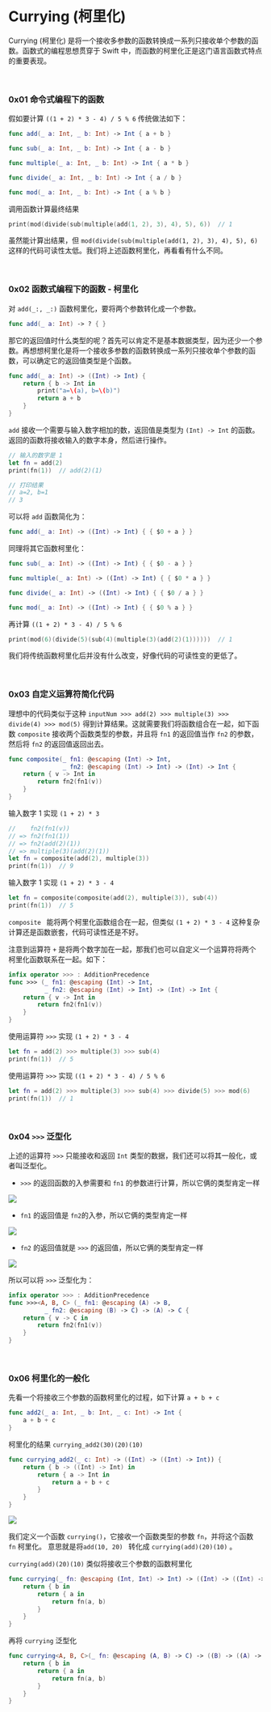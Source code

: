 # Currying (柯里化)

Currying (柯里化) 是将一个接收多参数的函数转换成一系列只接收单个参数的函数。函数式的编程思想贯穿于 Swift 中，而函数的柯里化正是这门语言函数式特点的重要表现。


<br>

### 0x01 命令式编程下的函数

假如要计算 `((1 + 2) * 3 - 4) / 5 % 6` 传统做法如下：


```swift
func add(_ a: Int, _ b: Int) -> Int { a + b }

func sub(_ a: Int, _ b: Int) -> Int { a - b }

func multiple(_ a: Int, _ b: Int) -> Int { a * b }

func divide(_ a: Int, _ b: Int) -> Int { a / b }

func mod(_ a: Int, _ b: Int) -> Int { a % b }
```

调用函数计算最终结果

```swift
print(mod(divide(sub(multiple(add(1, 2), 3), 4), 5), 6))  // 1
```

虽然能计算出结果，但 `mod(divide(sub(multiple(add(1, 2), 3), 4), 5), 6)` 这样的代码可读性太低。我们将上述函数柯里化，再看看有什么不同。

<br>

### 0x02 函数式编程下的函数 - 柯里化

对 `add(_:, _:)` 函数柯里化，要将两个参数转化成一个参数。

```swift
func add(_ a: Int) -> ? { }
```

那它的返回值时什么类型的呢？首先可以肯定不是基本数据类型，因为还少一个参数。再想想柯里化是将一个接收多参数的函数转换成一系列只接收单个参数的函数，可以确定它的返回值类型是个函数。

```swift
func add(_ a: Int) -> ((Int) -> Int) {
    return { b -> Int in
        print("a=\(a), b=\(b)")
        return a + b
    }
}
```

`add` 接收一个需要与输入数字相加的数，返回值是类型为 `(Int) -> Int` 的函数。返回的函数将接收输入的数字本身，然后进行操作。


```swift
// 输入的数字是 1 
let fn = add(2)
print(fn(1))  // add(2)(1)

// 打印结果
// a=2, b=1
// 3
```

可以将 `add` 函数简化为：


```swift
func add(_ a: Int) -> ((Int) -> Int) { { $0 + a } }
```

同理将其它函数柯里化：

```swift
func sub(_ a: Int) -> ((Int) -> Int) { { $0 - a } }

func multiple(_ a: Int) -> ((Int) -> Int) { { $0 * a } }

func divide(_ a: Int) -> ((Int) -> Int) { { $0 / a } }

func mod(_ a: Int) -> ((Int) -> Int) { { $0 % a } }
```

再计算 `((1 + 2) * 3 - 4) / 5 % 6`

```swift
print(mod(6)(divide(5)(sub(4)(multiple(3)(add(2)(1))))))  // 1
```

我们将传统函数柯里化后并没有什么改变，好像代码的可读性变的更低了。

<br>

### 0x03 自定义运算符简化代码

理想中的代码类似于这种 `inputNum >>> add(2) >>> multiple(3) >>> divide(4) >>> mod(5)` 得到计算结果。这就需要我们将函数组合在一起，如下函数 `composite` 接收两个函数类型的参数，并且将 `fn1` 的返回值当作 `fn2` 的参数，然后将 `fn2` 的返回值返回出去。

```swift
func composite(_ fn1: @escaping (Int) -> Int,
               _ fn2: @escaping (Int) -> Int) -> (Int) -> Int {
    return { v -> Int in
        return fn2(fn1(v))
    }
}
```

输入数字 1 实现 `(1 + 2) * 3`

```swift
//    fn2(fn1(v))
// => fn2(fn1(1))
// => fn2(add(2)(1))
// => multiple(3)(add(2)(1))
let fn = composite(add(2), multiple(3))
print(fn(1))  // 9
```

输入数字 1 实现 `(1 + 2) * 3 - 4`

```swift
let fn = composite(composite(add(2), multiple(3)), sub(4))
print(fn(1))  // 5
```

`composite ` 能将两个柯里化函数组合在一起，但类似 `(1 + 2) * 3 - 4` 这种复杂计算还是函数嵌套，代码可读性还是不好。

注意到运算符 `+` 是将两个数字加在一起，那我们也可以自定义一个运算符将两个柯里化函数联系在一起。如下：

```swift
infix operator >>> : AdditionPrecedence
func >>> (_ fn1: @escaping (Int) -> Int,
          _ fn2: @escaping (Int) -> Int) -> (Int) -> Int {
    return { v -> Int in
        return fn2(fn1(v))
    }
}
```

使用运算符 `>>>` 实现 `(1 + 2) * 3 - 4`

```swift
let fn = add(2) >>> multiple(3) >>> sub(4)
print(fn(1))  // 5
```

使用运算符 `>>>` 实现 `((1 + 2) * 3 - 4) / 5 % 6`

```swift
let fn = add(2) >>> multiple(3) >>> sub(4) >>> divide(5) >>> mod(6)
print(fn(1))  // 1
```

<br>

### 0x04 `>>>` 泛型化

上述的运算符 `>>>` 只能接收和返回 `Int` 类型的数据，我们还可以将其一般化，或者叫泛型化。

- `>>>` 的返回函数的入参需要和 `fn1` 的参数进行计算，所以它俩的类型肯定一样

![](../Images/Swift/Currying/Currying_images01.png)

 - `fn1` 的返回值是 `fn2`的入参，所以它俩的类型肯定一样
 
![](../Images/Swift/Currying/Currying_images02.png)

 - `fn2` 的返回值就是 `>>>` 的返回值，所以它俩的类型肯定一样
 
![](../Images/Swift/Currying/Currying_images03.png)

所以可以将 `>>>` 泛型化为：

```swift
infix operator >>> : AdditionPrecedence
func >>><A, B, C> (_ fn1: @escaping (A) -> B,
          _ fn2: @escaping (B) -> C) -> (A) -> C {
    return { v -> C in
        return fn2(fn1(v))
    }
}
```

<br>

### 0x06 柯里化的一般化

先看一个将接收三个参数的函数柯里化的过程，如下计算 `a + b + c`


```swift
func add2(_ a: Int, _ b: Int, _ c: Int) -> Int {
    a + b + c
}
```

柯里化的结果 `currying_add2(30)(20)(10)`

```swift
func currying_add2(_ c: Int) -> ((Int) -> ((Int) -> Int)) {
    return { b -> ((Int) -> Int) in
        return { a -> Int in
            return a + b + c
        }
    }
}
```

![](../Images/Swift/Currying/Currying_images04.png)

我们定义一个函数 `currying()`，它接收一个函数类型的参数 `fn`，并将这个函数 `fn` 柯里化。 意思就是将`add(10, 20) `  转化成 `currying(add)(20)(10)` 。

`currying(add)(20)(10)` 类似将接收三个参数的函数柯里化

```swift
func currying(_ fn: @escaping (Int, Int) -> Int) -> ((Int) -> ((Int) -> Int)) {
    return { b in
        return { a in
            return fn(a, b)
        }
    }
}
```

再将 `currying` 泛型化

```swift
func currying<A, B, C>(_ fn: @escaping (A, B) -> C) -> ((B) -> ((A) -> C)) {
    return { b in
        return { a in
            return fn(a, b)
        }
    }
}
```

<br>




